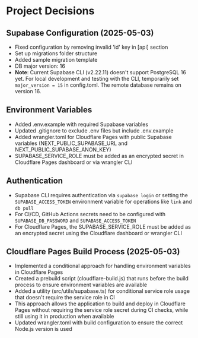 # Project Decisions

## Supabase Configuration (2025-05-03)
- Fixed configuration by removing invalid 'id' key in [api] section
- Set up migrations folder structure
- Added sample migration template
- DB major version: 16
- **Note**: Current Supabase CLI (v2.22.11) doesn't support PostgreSQL 16 yet. For local development and testing with the CLI, temporarily set `major_version = 15` in config.toml. The remote database remains on version 16.

## Environment Variables
- Added .env.example with required Supabase variables
- Updated .gitignore to exclude .env files but include .env.example
- Added wrangler.toml for Cloudflare Pages with public Supabase variables (NEXT_PUBLIC_SUPABASE_URL and NEXT_PUBLIC_SUPABASE_ANON_KEY)
- SUPABASE_SERVICE_ROLE must be added as an encrypted secret in Cloudflare Pages dashboard or via wrangler CLI

## Authentication
- Supabase CLI requires authentication via `supabase login` or setting the `SUPABASE_ACCESS_TOKEN` environment variable for operations like `link` and `db pull`
- For CI/CD, GitHub Actions secrets need to be configured with `SUPABASE_DB_PASSWORD` and `SUPABASE_ACCESS_TOKEN`
- For Cloudflare Pages, the SUPABASE_SERVICE_ROLE must be added as an encrypted secret using the Cloudflare dashboard or wrangler CLI

## Cloudflare Pages Build Process (2025-05-03)
- Implemented a conditional approach for handling environment variables in Cloudflare Pages
- Created a prebuild script (cloudflare-build.js) that runs before the build process to ensure environment variables are available
- Added a utility (src/utils/supabase.ts) for conditional service role usage that doesn't require the service role in CI
- This approach allows the application to build and deploy in Cloudflare Pages without requiring the service role secret during CI checks, while still using it in production when available
- Updated wrangler.toml with build configuration to ensure the correct Node.js version is used
